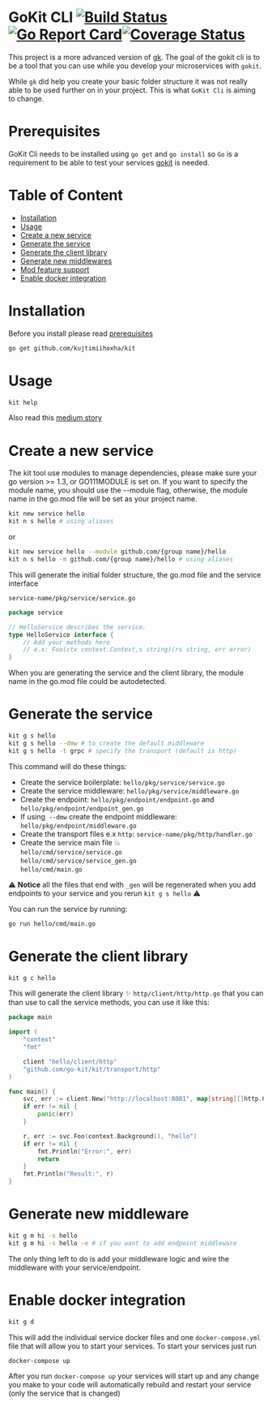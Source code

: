 # GoKit CLI  [![Build Status](https://travis-ci.org/kujtimiihoxha/kit.svg?branch=master)](https://travis-ci.org/kujtimiihoxha/kit)[![Go Report Card](https://goreportcard.com/badge/github.com/kujtimiihoxha/kit)](https://goreportcard.com/report/github.com/kujtimiihoxha/kit)[![Coverage Status](https://coveralls.io/repos/github/kujtimiihoxha/kit/badge.svg?branch=master)](https://coveralls.io/github/kujtimiihoxha/kit?branch=master)
This project is a more advanced version of [gk](https://github.com/kujtimiihoxha/gk).
The goal of the gokit cli is to be a tool that you can use while you develop your microservices with `gokit`.

While `gk` did help you create your basic folder structure it was not really able to be used further on in your project.
This is what `GoKit Cli` is aiming to change.


# Prerequisites 
GoKit Cli needs to be installed using `go get` and `go install` so `Go` is a requirement to be able to test your services
[gokit](https://github.com/go-kit/kit) is needed.

# Table of Content
 - [Installation](#installation)
 - [Usage](#usage)
 - [Create a new service](#create-a-new-service)
 - [Generate the service](#generate-the-service)
 - [Generate the client library](#generate-the-client-library)
 - [Generate new middlewares](#generate-new-middleware)
 - [Mod feature support](#mod-feature-support)
 - [Enable docker integration](#enable-docker-integration)
 
# Installation
Before you install please read [prerequisites](#prerequisites)
```bash
go get github.com/kujtimiihoxha/kit
```
# Usage
```bash
kit help
```

Also read this [medium story](https://medium.com/@kujtimii.h/creating-a-todo-app-using-gokit-cli-20f066a58e1)
# Create a new service
The kit tool use modules to manage dependencies, please make sure your go version >= 1.3, or
GO111MODULE is set on. If you want to specify the module name, you should use the --module flag, otherwise, the module name in the go.mod file will be set as your project name.
```bash
kit new service hello
kit n s hello # using aliases
```
or
```bash
kit new service hello --module github.com/{group name}/hello
kit n s hello -m github.com/{group name}/hello # using aliases
```

This will generate the initial folder structure, the go.mod file and the service interface

`service-name/pkg/service/service.go`
```go
package service

// HelloService describes the service.
type HelloService interface {
	// Add your methods here
	// e.x: Foo(ctx context.Context,s string)(rs string, err error)
}
```
When you are generating the service and the client library, the module name in the go.mod file could be autodetected.

# Generate the service
```bash
kit g s hello
kit g s hello --dmw # to create the default middleware
kit g s hello -t grpc # specify the transport (default is http)
```
This command will do these things:
- Create the service boilerplate: `hello/pkg/service/service.go`
- Create the service middleware: `hello/pkg/service/middleware.go`
- Create the endpoint:  `hello/pkg/endpoint/endpoint.go` and `hello/pkg/endpoint/endpoint_gen.go`
- If using` --dmw` create the endpoint middleware: `hello/pkg/endpoint/middleware.go`
- Create the transport files e.x `http`: `service-name/pkg/http/handler.go`
- Create the service main file :boom:   
`hello/cmd/service/service.go`  
`hello/cmd/service/service_gen.go`   
`hello/cmd/main.go`

:warning: **Notice** all the files that end with `_gen` will be regenerated when you add endpoints to your service and 
you rerun `kit g s hello` :warning: 

You can run the service by running:
```bash
go run hello/cmd/main.go
```

# Generate the client library
```bash
kit g c hello
```
This will generate the client library :sparkles: `http/client/http/http.go` that you can than use to call the service methods, you can use it like this:
```go
package main

import (
	"context"
	"fmt"

	client "hello/client/http"
	"github.com/go-kit/kit/transport/http"
)

func main() {
	svc, err := client.New("http://localhost:8081", map[string][]http.ClientOption{})
	if err != nil {
		panic(err)
	}

	r, err := svc.Foo(context.Background(), "hello")
	if err != nil {
		fmt.Println("Error:", err)
		return
	}
	fmt.Println("Result:", r)
}
```
# Generate new middleware
```bash
kit g m hi -s hello
kit g m hi -s hello -e # if you want to add endpoint middleware
```
The only thing left to do is add your middleware logic and wire the middleware with your service/endpoint.
# Enable docker integration

```bash
kit g d
```
This will add the individual service docker files and one `docker-compose.yml` file that will allow you to start 
your services.
To start your services just run 
```bash
docker-compose up
```

After you run `docker-compose up` your services will start up and any change you make to your code will automatically
 rebuild and restart your service (only the service that is changed)